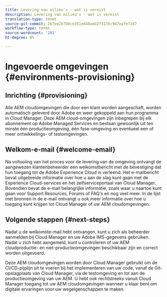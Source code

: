 ```yaml
---
title: Levering van milieu's - wat is vereist
description: Levering van milieu's - wat is vereist
translation-type: tm+mt
source-git-commit: 2b7ee2b7b0ce351ed48aeb2f3135c947eafe7247
workflow-type: tm+mt
source-wordcount: '281'
ht-degree: 0%

---
```



# Ingevoerde omgevingen {#environments-provisioning}

## Inrichting {#provisioning}

Alle AEM cloudomgevingen die door een klant worden aangeschaft, worden automatisch geleverd door Adobe en weer gekoppeld aan hun programma in Cloud Manager. Deze AEM cloud-omgevingen zijn inbegrepen bij elk abonnement op Adobe Managed Services en bestaan gewoonlijk uit ten minste één productieomgeving, één fase-omgeving en eventueel een of meer ontwikkelings- of testomgevingen.

## Welkom-e-mail {#welcome-email}

Na voltooiing van het proces voor de levering van de omgeving ontvangt de aangewezen klantenbeheerder een welkomstbericht met de bevestiging dat hun toegang tot de Adobe Experience Cloud is verleend. Het e-mailbericht bevat uitgebreide informatie over hoe u aan de slag kunt gaan met de Experience Cloud-services en het zelfserviceportaal van Cloud Manager. Bovendien bevat de e-mail belangrijke informatie, zoals waar u naartoe kunt gaan voor Support Resources, Forums of FAQ&#39;s en nog veel meer. In de lijst met bronnen in de e-mail ontvangt u ook meer informatie over hoe u toegang kunt krijgen tot Cloud Manager of uw AEM cloudomgevingen.

## Volgende stappen {#next-steps}

Nadat u de welkomste-mail hebt ontvangen, kunt u zich als beheerder aanmelden bij Cloud Manager en uw Adobe IMS-gegevens gebruiken. Nadat u zich hebt aangemeld, kunt u controleren of uw AEM cloudproductie- en niet-productieomgevingen beschikbaar zijn en correct worden uitgevoerd.

Deze AEM cloudomgevingen worden door Cloud Manager gebruikt om de CI/CD-pijplijn uit te voeren bij het implementeren van uw code, vanaf de Git-opslagplaats van Cloud Manager, via de testomgeving en tot aan de productieomgeving van uw AEM. U hebt ook rechtstreeks vanuit Cloud Manager toegang tot uw AEM cloudomgevingen wanneer u klaar bent om digitale ervaringen voor uw wegeigenschappen te maken.